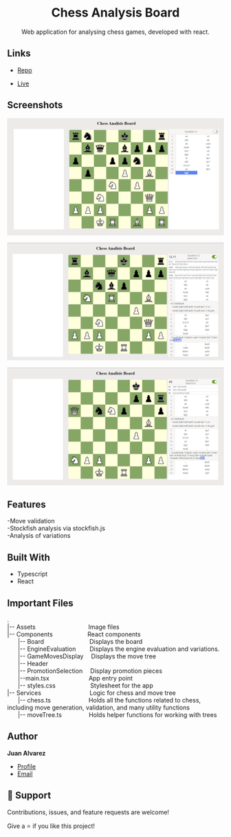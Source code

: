 <h1 align="center">Chess Analysis Board</h1>

<p align="center">
  Web application for analysing chess games, developed with react.
</p>

## Links

- [Repo](https://github.com/juancruzalvarez/chess-analysis-board/ "Word-Count Repo")

- [Live](https://juancruzalvarez.github.io/chess-analysis-board/ "Live View")


## Screenshots

![Home Page](/screenshots/1.png "Home Page")

![](/screenshots/2.png)

![](/screenshots/3.png)

## Features
-Move validation  
-Stockfish analysis via stockfish.js  
-Analysis of variations  
## Built With
- Typescript
- React
## Important Files
.  
|-- Assets &emsp;&emsp;&emsp;&emsp;&emsp;&emsp;&emsp;&emsp;&ensp;Image files  
|-- Components &emsp;&emsp;&emsp;&emsp;&emsp;&ensp;React components  
&emsp;&ensp; |-- Board            &emsp;&emsp;&emsp;&emsp;&emsp;&emsp;&emsp;   Displays the board  
&emsp;&ensp; |-- EngineEvaluation  &emsp;&emsp;Displays the engine evaluation and variations.  
&emsp;&ensp; |-- GameMovesDisplay &emsp;Displays the move tree  
&emsp;&ensp; |-- Header      
&emsp;&ensp; |-- PromotionSelection &emsp;Display promotion pieces  
&emsp;&ensp; |--main.tsx &emsp;&emsp;&emsp;&emsp;&emsp;&ensp;&ensp; App entry point  
&emsp;&ensp; |-- styles.css &emsp;&emsp;&emsp;&emsp;&emsp;&ensp;Stylesheet for the app  
|-- Services &emsp;&emsp;&emsp;&emsp;&emsp;&emsp;&emsp;&ensp; Logic for chess and move tree  
&emsp;&ensp; |-- chess.ts &emsp;&emsp;&emsp;&emsp;&emsp;&emsp;Holds all the functions related to chess, including move generation, validation, and many utility functions  
&emsp;&ensp; |-- moveTree.ts&emsp;&emsp;&emsp;&emsp;&ensp;Holds helper functions for working with trees  
 
## Author

**Juan Alvarez**

- [Profile](https://github.com/juancruzalvarez "Juan Alvarez")
- [Email](mailto:juancruzalvarezgonzalez@gmail.com?subject=Hi "Hi!")

## 🤝 Support

Contributions, issues, and feature requests are welcome!

Give a ⭐️ if you like this project!
